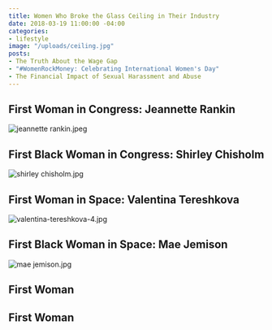 ```yaml
---
title: Women Who Broke the Glass Ceiling in Their Industry
date: 2018-03-19 11:00:00 -04:00
categories:
- lifestyle
image: "/uploads/ceiling.jpg"
posts:
- The Truth About the Wage Gap
- "#WomenRockMoney: Celebrating International Women's Day"
- The Financial Impact of Sexual Harassment and Abuse
---
```


## First Woman in Congress: Jeannette Rankin

![jeannette rankin.jpeg](/uploads/jeannette%20rankin.jpeg)

## First Black Woman in Congress: Shirley Chisholm

![shirley chisholm.jpg](/uploads/shirley%20chisholm.jpg)

## First Woman in Space: Valentina Tereshkova

![valentina-tereshkova-4.jpg](/uploads/valentina-tereshkova-4.jpg)

## First Black Woman in Space: Mae Jemison

![mae jemison.jpg](/uploads/mae%20jemison.jpg)

## First Woman

## First Woman